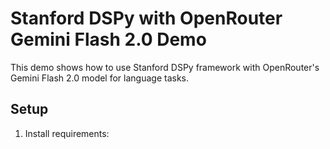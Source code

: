 # Stanford DSPy with OpenRouter Gemini Flash 2.0 Demo

This demo shows how to use Stanford DSPy framework with OpenRouter's Gemini Flash 2.0 model for language tasks.

## Setup

1. Install requirements:
